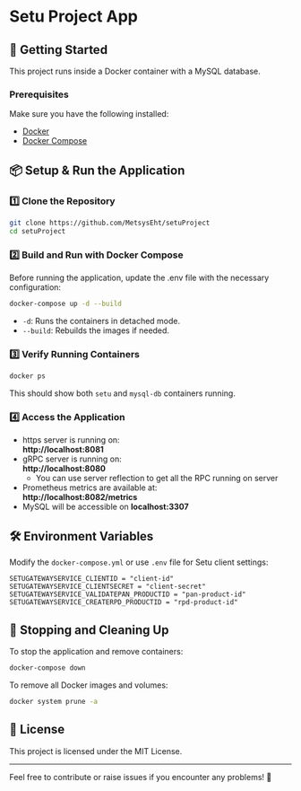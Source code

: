 # Setu Project App

## 🚀 Getting Started
This project runs inside a Docker container with a MySQL database.

### Prerequisites
Make sure you have the following installed:
- [Docker](https://docs.docker.com/get-docker/)
- [Docker Compose](https://docs.docker.com/compose/install/)

## 📦 Setup & Run the Application

### 1️⃣ Clone the Repository
```sh
git clone https://github.com/MetsysEht/setuProject
cd setuProject
```
### 2️⃣ Build and Run with Docker Compose
Before running the application, update the .env file with the necessary configuration:

```sh
docker-compose up -d --build
```
- `-d`: Runs the containers in detached mode.
- `--build`: Rebuilds the images if needed.

### 3️⃣ Verify Running Containers
```sh
docker ps
```
This should show both `setu` and `mysql-db` containers running.

### 4️⃣ Access the Application
- https server is running on:  
  **http://localhost:8081**
- gRPC server is running on:  
  **http://localhost:8080**
  - You can use server reflection to get all the RPC running on server
- Prometheus metrics are available at:  
  **http://localhost:8082/metrics**
- MySQL will be accessible on **localhost:3307**

## 🛠 Environment Variables
Modify the `docker-compose.yml` or use `.env` file for Setu client settings:
```
SETUGATEWAYSERVICE_CLIENTID = "client-id"
SETUGATEWAYSERVICE_CLIENTSECRET = "client-secret"
SETUGATEWAYSERVICE_VALIDATEPAN_PRODUCTID = "pan-product-id"
SETUGATEWAYSERVICE_CREATERPD_PRODUCTID = "rpd-product-id"
```

## 🛑 Stopping and Cleaning Up
To stop the application and remove containers:
```sh
docker-compose down
```
To remove all Docker images and volumes:
```sh
docker system prune -a
```

## 📜 License
This project is licensed under the MIT License.

---
Feel free to contribute or raise issues if you encounter any problems! 🚀

